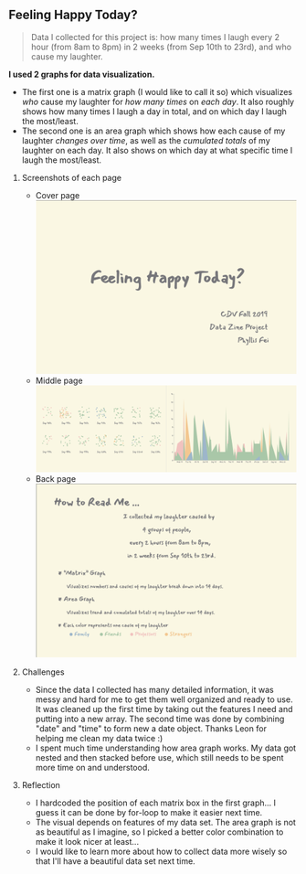 ## Feeling Happy Today?
> Data I collected for this project is: how many times I laugh every 2 hour (from 8am to 8pm) in 2 weeks (from Sep 10th to 23rd), and who cause my laughter.

**I used 2 graphs for data visualization.**
- The first one is a matrix graph (I would like to call it so) which visualizes _who_ cause my laughter for _how many times_ on _each day_. It also roughly shows how many times I laugh a day in total, and on which day I laugh the most/least.
- The second one is an area graph which shows how each cause of my laughter _changes over time_, as well as the _cumulated totals_ of my laughter on each day. It also shows on which day at what specific time I laugh the most/least.

1. Screenshots of each page
   - Cover page
   ![cover](https://github.com/PhyllisFei/my-cdv-fall19/blob/master/my-work/dataZineProject/screenshots/cover.png)
   - Middle page
   ![middle](https://github.com/PhyllisFei/my-cdv-fall19/blob/master/my-work/dataZineProject/screenshots/middle.png)
   - Back page
   ![back](https://github.com/PhyllisFei/my-cdv-fall19/blob/master/my-work/dataZineProject/screenshots/back.png)

2. Challenges
   - Since the data I collected has many detailed information, it was messy and hard for me to get them well organized and ready to use. It was cleaned up the first time by taking out the features I need and putting into a new array. The second time was done by combining "date" and "time" to form new a date object. Thanks Leon for helping me clean my data twice :)
   - I spent much time understanding how area graph works. My data got nested and then stacked before use, which still needs to be spent more time on and understood.

3. Reflection
   - I hardcoded the position of each matrix box in the first graph... I guess it can be done by for-loop to make it easier next time.
   - The visual depends on features of my data set. The area graph is not as beautiful as I imagine, so I picked a better color combination to make it look nicer at least...
   - I would like to learn more about how to collect data more wisely so that I'll have a beautiful data set next time.

